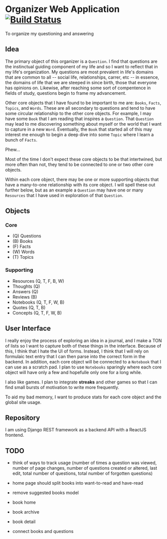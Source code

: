 # Organizer Web Application [![Build Status](https://travis-ci.com/camenpihor/organizer_app.svg?branch=master)](https://travis-ci.com/camenpihor/organizer_app)

To organize my questioning and answering

## Idea

The primary object of this organizer is a `Question`. I find that questions are the
instinctual guiding component of my life and so I want to reflect that in my life's
organization. My questions are most prevalent in life's domains that are common to all --
social life, relationships, carrer, etc -- in essence, the domains of life that we are
steeped in since birth, those that everyone has opinions on. Likewise, after reaching some
sort of compentence in fields of study, questions begin to frame my advancement.

Other core objects that I have found to be important to me are: `Books`, `Facts`,
`Topics`, and `Words`. These are all secondary to questions and tend to have some circular
relationship to the other core objects. For example, I may have some `Book` that I am
reading that inspires a `Question`. That `Question` may lead to me discovering something
about myself or the world that I want to capture in a new `Word`. Eventually, the `Book`
that started all of this may interest me enough to begin a deep dive into some `Topic`
where I learn a bunch of `Facts`.

Phew...

Most of the time I don't expect these core objects to be that intertwined, but more often
than not, they tend to be connected to one or two other core objects.

Within each core object, there may be one or more supporting objects that have a
many-to-one relationship with its core object. I will spell these out further below, but
as an example a `Question` may have one or many `Resources` that I have used in
exploration of that `Question`.

## Objects

### Core

- (Q) Questions
- (B) Books
- (F) Facts
- (W) Words
- (T) Topics

### Supporting

- Resources (Q, T, F, B, W)
- Thoughts (Q)
- Answers (Q)
- Reviews (B)
- Notebooks (Q, T, F, W, B)
- Quotes (Q, T, B)
- Concepts (Q, T, F, W, B)

## User Interface

I really enjoy the process of exploring an idea in a journal, and I make a TON of lists so
I want to capture both of these things in the interface. Because of this, I think that I
hate the UI of forms. Instead, I think that I will rely on formulaic text entry that I can
then parse into the correct form in the backend.  In addition, each core object will be
connected to a `Notebook` that I can use as a scratch pad. I plan to use `Notebooks`
sparingly where each core object will have only a few and hopefulle only one for a long
while.

I also like games. I plan to integrate **streaks** and other games so that I can find
small bursts of motivation to write more frequently.

To aid my bad memory, I want to produce stats for each core object and the global site
usage.

## Repository

I am using Django REST framework as a backend API with a ReactJS frontend.

## TODO

- think of ways to track usage (number of times a question was viewed, number of page changes, number of questions created or altered, last edit, total number of questions, total number of forgotten questions)

- home page should split books into want-to-read and have-read
- remove suggested books model

- book home
- book archive
- book detail

- connect books and questions